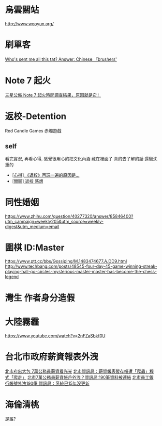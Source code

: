 # 烏雲關站 #
http://www.wooyun.org/

# 刷單客 #
[Who's sent me all this tat? Answer: Chinese 『brushers'](http://www.thetimes.co.uk/edition/news/whos-sent-me-all-this-tat-answer-chinese-brushers-h2xwdcmq3)

# Note 7 起火 #
[三星公佈 Note 7 起火時間調查結果，原因就是它！](https://www.soft4fun.net/tech/news/samsung-note-7-incident-report.htm)

# 返校-Detention #
Red Candle Games 赤燭遊戲

## self ##
看完實況, 再看心得, 
感覺很用心的把文化內涵 藏在裡面了
真的去了解的話 還蠻沈重的
* [[心得] 《返校》再玩一遍的原因是...](https://www.ptt.cc/bbs/Steam/M.1484898699.A.C07.html)
* [[閒聊] 返校 感想](https://www.ptt.cc/bbs/C_Chat/M.1484556962.A.469.html)

# 同性婚姻 #
https://www.zhihu.com/question/40277320/answer/85846400?utm_campaign=weekly205&utm_source=weekly-digest&utm_medium=email

# 圍棋 ID:Master #
https://www.ptt.cc/bbs/Gossiping/M.1483474677.A.DD9.html
http://www.techbang.com/posts/48545-four-day-45-game-winning-streak-playing-hall-go-circles-mysterious-master-master-has-become-the-chess-legend

# 灣生 作者身分造假 #

# 大陸霧霾 #
https://www.youtube.com/watch?v=2nFZaSbkf0U

# 台北市政府薪資報表外洩 #
[北市府出大包 7萬公務員薪資看光光](http://m.ltn.com.tw/news/society/breakingnews/1943618)
[北市資訊局：薪資報表暫存檔遭「爬蟲」程式「爬走」](http://www.appledaily.com.tw/realtimenews/article/new/20170110/1032463/)
[北市7萬公務員薪資帳戶外洩？資訊局:190筆資料被連結](https://tw.news.yahoo.com/%E5%8C%97%E5%B8%827%E8%90%AC%E5%85%AC%E5%8B%99%E5%93%A1%E8%96%AA%E8%B3%87%E5%B8%B3%E6%88%B6%E5%A4%96%E6%B4%A9-%E8%B3%87%E8%A8%8A%E5%B1%80-190%E7%AD%86%E8%B3%87%E6%96%99%E8%A2%AB%E9%80%A3%E7%B5%90-020344252.html)
[北市員工銀行帳號外洩190筆 資訊局：系統已15年沒更新](http://www.storm.mg/article/211563)

# 海倫清桃 #
是誰?
